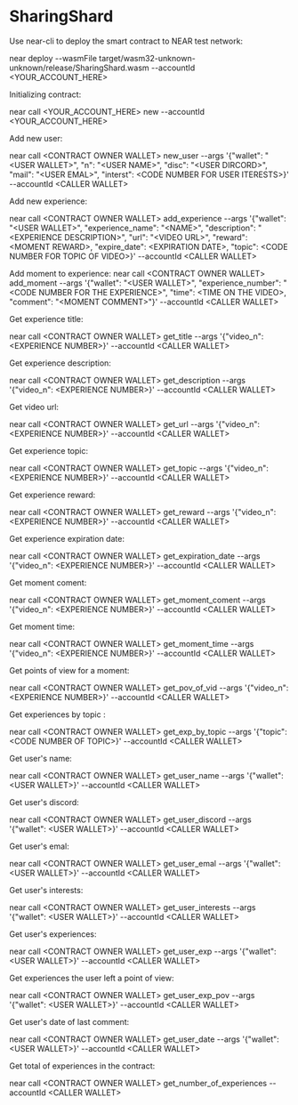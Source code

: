 # SharingShard

Use near-cli to deploy the smart contract to NEAR test network:

near deploy --wasmFile target/wasm32-unknown-unknown/release/SharingShard.wasm --accountId \<YOUR_ACCOUNT_HERE>


Initializing contract:

near call \<YOUR_ACCOUNT_HERE> new --accountId \<YOUR_ACCOUNT_HERE>


Add new user:

near call \<CONTRACT OWNER WALLET> new_user --args '{"wallet": "\<USER WALLET>", "n": "\<USER NAME>", "disc": "\<USER DIRCORD>", "mail": "\<USER EMAL>", "interst": \<CODE NUMBER FOR USER ITERESTS>}' --accountId \<CALLER WALLET>


Add new experience:

near call \<CONTRACT OWNER WALLET> add_experience --args '{"wallet": "\<USER WALLET>", "experience_name": "\<NAME>", "description": "\<EXPERIENCE DESCRIPTION>", "url": "\<VIDEO URL>", "reward": \<MOMENT REWARD>, "expire_date": \<EXPIRATION DATE>, "topic": \<CODE NUMBER FOR TOPIC OF VIDEO>}' --accountId \<CALLER WALLET>


Add moment to experience:
near call \<CONTRACT OWNER WALLET> add_moment --args '{"wallet": "\<USER WALLET>", "experience_number": "\<CODE NUMBER FOR THE EXPERIENCE>", "time": \<TIME ON THE VIDEO>, "comment": "\<MOMENT COMMENT>"}' --accountId \<CALLER WALLET>


Get experience title:

near call \<CONTRACT OWNER WALLET> get_title --args '{"video_n": \<EXPERIENCE NUMBER>}' --accountId \<CALLER WALLET>


Get experience description:

near call \<CONTRACT OWNER WALLET> get_description --args '{"video_n": \<EXPERIENCE NUMBER>}' --accountId \<CALLER WALLET>


Get video url:

near call \<CONTRACT OWNER WALLET> get_url --args '{"video_n": \<EXPERIENCE NUMBER>}' --accountId \<CALLER WALLET>


Get experience topic:

near call \<CONTRACT OWNER WALLET> get_topic --args '{"video_n": \<EXPERIENCE NUMBER>}' --accountId \<CALLER WALLET>


Get experience reward:

near call \<CONTRACT OWNER WALLET> get_reward --args '{"video_n": \<EXPERIENCE NUMBER>}' --accountId \<CALLER WALLET>


Get experience expiration date:

near call \<CONTRACT OWNER WALLET> get_expiration_date --args '{"video_n": \<EXPERIENCE NUMBER>}' --accountId \<CALLER WALLET>


Get moment coment:

near call \<CONTRACT OWNER WALLET> get_moment_coment --args '{"video_n": \<EXPERIENCE NUMBER>}' --accountId \<CALLER WALLET>


Get moment time:

near call \<CONTRACT OWNER WALLET> get_moment_time --args '{"video_n": \<EXPERIENCE NUMBER>}' --accountId \<CALLER WALLET>


Get points of view for a moment:

near call \<CONTRACT OWNER WALLET> get_pov_of_vid --args '{"video_n": \<EXPERIENCE NUMBER>}' --accountId \<CALLER WALLET>


Get experiences by topic :

near call \<CONTRACT OWNER WALLET> get_exp_by_topic --args '{"topic": \<CODE NUMBER OF TOPIC>}' --accountId \<CALLER WALLET>


Get user's name:

near call \<CONTRACT OWNER WALLET> get_user_name --args '{"wallet": \<USER WALLET>}' --accountId \<CALLER WALLET>


Get user's discord:

near call \<CONTRACT OWNER WALLET> get_user_discord --args '{"wallet": \<USER WALLET>}' --accountId \<CALLER WALLET>


Get user's emal:

near call \<CONTRACT OWNER WALLET> get_user_emal --args '{"wallet": \<USER WALLET>}' --accountId \<CALLER WALLET>


Get user's interests:

near call \<CONTRACT OWNER WALLET> get_user_interests --args '{"wallet": \<USER WALLET>}' --accountId \<CALLER WALLET>


Get user's experiences:

near call \<CONTRACT OWNER WALLET> get_user_exp --args '{"wallet": \<USER WALLET>}' --accountId \<CALLER WALLET>


Get experiences the user left a point of view:

near call \<CONTRACT OWNER WALLET> get_user_exp_pov --args '{"wallet": \<USER WALLET>}' --accountId \<CALLER WALLET>


Get user's date of last comment:

near call \<CONTRACT OWNER WALLET> get_user_date --args '{"wallet": \<USER WALLET>}' --accountId \<CALLER WALLET>


Get total of experiences in the contract:

near call \<CONTRACT OWNER WALLET> get_number_of_experiences --accountId \<CALLER WALLET>
